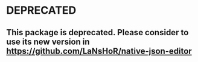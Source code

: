 # DEPRECATED

## This package is deprecated. Please consider to use its new version in https://github.com/LaNsHoR/native-json-editor
